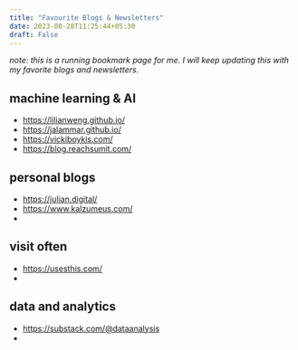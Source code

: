 ```yaml
---
title: "Favourite Blogs & Newsletters"
date: 2023-08-28T11:25:44+05:30
draft: False
---
```


*note: this is a running bookmark page for me. I will keep updating this with my favorite blogs and newsletters.*


## machine learning & AI
- https://lilianweng.github.io/
- https://jalammar.github.io/
- https://vickiboykis.com/
- https://blog.reachsumit.com/

## personal blogs
- https://julian.digital/
- https://www.kalzumeus.com/
- 


## visit often
- https://usesthis.com/
- 


## data and analytics
- https://substack.com/@dataanalysis
- 
